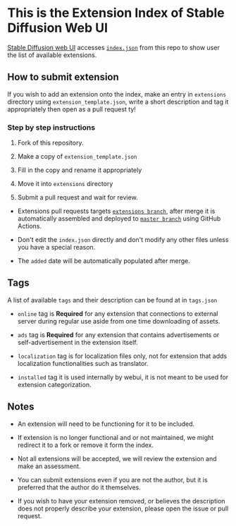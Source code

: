 # This is the Extension Index of Stable Diffusion Web UI

[Stable Diffusion web UI](https://github.com/AUTOMATIC1111/stable-diffusion-webui) accesses [`index.json`](https://github.com/AUTOMATIC1111/stable-diffusion-webui-extensions/blob/master/index.json) from this repo to show user the list of available extensions.

## How to submit extension

If you wish to add an extension onto the index, make an entry in `extensions` directory using `extension_template.json`, write a short description and tag it appropriately then open as a pull request ty!

### Step by step instructions

1. Fork of this repository.

2. Make a copy of `extension_template.json`

3. Fill in the copy and rename it appropriately

4. Move it into `extensions` directory 

5. Submit a pull request and wait for review.

- Extensions pull requests targets [`extensions branch`](https://github.com/AUTOMATIC1111/stable-diffusion-webui-extensions/tree/extensions), after merge it is automatically assembled and deployed to [`master branch`](https://github.com/AUTOMATIC1111/stable-diffusion-webui-extensions/tree/master) using GitHub Actions.

- Don't edit the `index.json` directly and don't modify any other files unless you have a special reason.

- The `added` date will be automatically populated after merge.

## Tags

A list of available `tags` and their description can be found at in `tags.json`

- `online` tag is **Required** for any extension that connections to external server during regular use aside from one time downloading of assets.

- `ads` tag is **Required** for any extension that contains advertisements or self-advertisement in the extension itself.

- `localization` tag is for localization files only, not for extension that adds localization functionalities such as translator.

- `installed` tag it is used internally by webui, it is not meant to be used for extension categorization.

## Notes

- An extension will need to be functioning for it to be included.

- If extension is no longer functional and or not maintained, we might redirect it to a fork or remove it form the index.

- Not all extensions will be accepted, we will review the extension and make an assessment.

- You can submit extensions even if you are not the author, but it is preferred that the author do it themselves.

- If you wish to have your extension removed, or believes the description does not properly describe your extension, please open the issue or pull request.
